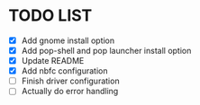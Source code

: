 # TODO LIST

- [X] Add gnome install option
- [X] Add pop-shell and pop launcher install option
- [X] Update README
- [X] Add nbfc configuration
- [ ] Finish driver configuration 
- [ ] Actually do error handling
